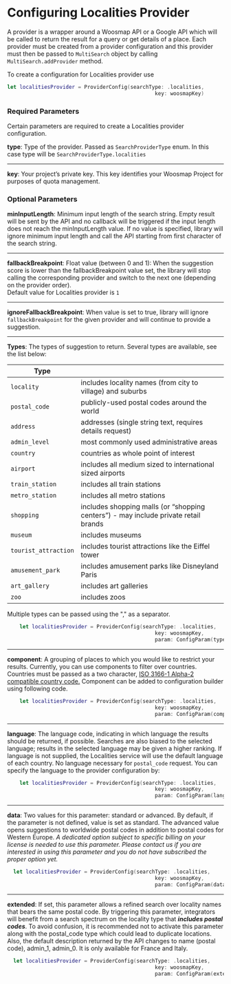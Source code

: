 # Configuring Localities Provider

A provider is a wrapper around a Woosmap API or a Google API which will be called to return the result for a query or get details of a place. Each provider must be created from a provider configuration and this provider must then be passed to `MultiSearch` object by calling `MultiSearch.addProvider` method. 

To create a configuration for Localities provider use

```swift
let localitiesProvider = ProviderConfig(searchType: .localities,
                                                key: woosmapKey)
```

### Required Parameters
Certain parameters are required to create a Localities provider configuration. 

**type**: Type of the provider. Passed as `SearchProviderType` enum. In this case type will be `SearchProviderType.localities`

---

**key**: Your project’s private key. This key identifies your Woosmap Project for purposes of quota management.

### Optional Parameters

**minInputLength**: Minimum input length of the search string. Empty result will be sent by the API and no callback will be triggered if the input length does not reach the minInputLength value. If no value is specified, library will ignore minimum input length and call the API starting from first character of the search string. 

---

**fallbackBreakpoint**: Float value (between 0 and 1): When the suggestion score is lower than the fallbackBreakpoint value set, the library will stop calling the corresponding provider and switch to the next one (depending on the provider order). <br/>Default value for Localities provider is `1`

---

**ignoreFallbackBreakpoint**: When value is set to true, library will ignore `fallbackBreakpoint` for the given provider and will continue to provide a suggestion.

---

**Types**: The types of suggestion to return. Several types are available, see the list below:

| Type |  |
| ------ | ------ |
| `locality` |includes locality names (from city to village) and suburbs |
| `postal_code` |publicly-used postal codes around the world |
| `address` |addresses (single string text, requires details request) |
| `admin_level` |most commonly used administrative areas |
| `country` |countries as whole point of interest |
| `airport` |includes all medium sized to international sized airports |
| `train_station` |includes all train stations |
| `metro_station` |includes all metro stations |
| `shopping` |includes shopping malls (or “shopping centers”) - may include private retail brands |
| `museum` |includes museums |
| `tourist_attraction` |includes tourist attractions like the Eiffel tower |
| `amusement_park` |includes amusement parks like Disneyland Paris |
| `art_gallery` |includes art galleries |
| `zoo` |includes zoos |

 Multiple types can be passed using the "," as a separator.

```swift
    let localitiesProvider = ProviderConfig(searchType: .localities,
                                                key: woosmapKey,
                                                param: ConfigParam(types: ["locality", "country", "postal_code"]))
```

---

**component**: A grouping of places to which you would like to restrict your results. Currently, you can use components to filter over countries. Countries must be passed as a two character, [ISO 3166-1 Alpha-2 compatible country code.](https://en.wikipedia.org/wiki/List_of_ISO_3166_country_codes) Component can be added to configuration builder using following code.

```swift
    let localitiesProvider = ProviderConfig(searchType: .localities,
                                                key: woosmapKey,
                                                param: ConfigParam(components: Components(country: ["FR"])))
```

---

**language**: The language code, indicating in which language the results should be returned, if possible. Searches are also biased to the selected language; results in the selected language may be given a higher ranking. If language is not supplied, the Localities service will use the default language of each country. No language necessary for `postal_code` request. You can specify the language to the provider configuration by: 

```swift
    let localitiesProvider = ProviderConfig(searchType: .localities,
                                                key: woosmapKey,
                                                param: ConfigParam(language: "fr"))
```

---

**data**: Two values for this parameter: standard or advanced. By default, if the parameter is not defined, value is set as standard. The advanced value opens suggestions to worldwide postal codes in addition to postal codes for Western Europe. *A dedicated option subject to specific billing on your license is needed to use this parameter. Please contact us if you are interested in using this parameter and you do not have subscribed the proper option yet.*

```swift
  let localitiesProvider = ProviderConfig(searchType: .localities,
                                                key: woosmapKey,
                                                param: ConfigParam(data: .advanced))
```

---

**extended**: If set, this parameter allows a refined search over locality names that bears the same postal code. By triggering this parameter, integrators will benefit from a search spectrum on the locality type that ***includes postal codes***. To avoid confusion, it is recommended not to activate this parameter along with the postal_code type which could lead to duplicate locations. Also, the default description returned by the API changes to name (postal code), admin_1, admin_0. It is only available for France and Italy.

```swift
  let localitiesProvider = ProviderConfig(searchType: .localities,
                                                key: woosmapKey,
                                                param: ConfigParam(extended: "postal_code"))
```
